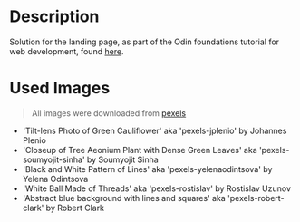 # Description
Solution for the landing page, as part of the Odin foundations tutorial for web development, found [here](https://www.theodinproject.com/lessons/foundations-landing-page#viewing-your-project-on-the-web).
# Used Images
> All images were downloaded from [pexels](https://www.pexels.com/)
- 'Tilt-lens Photo of Green Cauliflower' aka 'pexels-jplenio' by Johannes Plenio
- 'Closeup of Tree Aeonium Plant with Dense Green Leaves' aka 'pexels-soumyojit-sinha' by Soumyojit Sinha
- 'Black and White Pattern of Lines' aka 'pexels-yelenaodintsova' by Yelena Odintsova
- 'White Ball Made of Threads' aka 'pexels-rostislav' by Rostislav Uzunov
- 'Abstract blue background with lines and squares' aka 'pexels-robert-clark' by Robert Clark